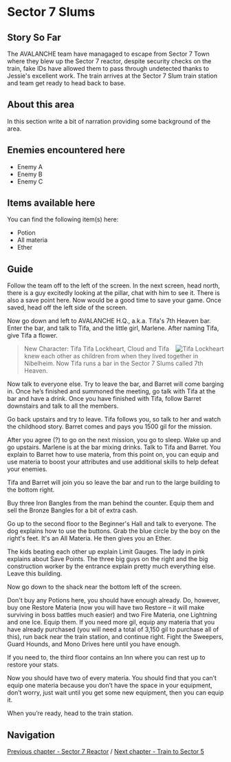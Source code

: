 #  Sector 7 Slums


## Story So Far

The AVALANCHE team have managaged to escape from Sector 7 Town where they blew up the Sector 7 reactor, despite security checks on the train, fake IDs have allowed them to pass through undetected thanks to Jessie's excellent work. The train arrives at the Sector 7 Slum train station and team get ready to head back to base.

## About this area

In this section write a bit of narration providing some background of the area.

## Enemies encountered here

- Enemy A
- Enemy B
- Enemy C

## Items available here

You can find the following item(s) here:

- Potion
- All materia
- Ether


## Guide
Follow the team off to the left of the screen. In the next screen, head north, there is a guy excitedly looking at the pillar, chat with him to see it. There is also a save point here. Now would be a good time to save your game. Once saved, head off the left side of the screen.

Now go down and left to AVALANCHE H.Q., a.k.a. Tifa's 7th Heaven bar. Enter the bar, and talk to Tifa, and the little girl, Marlene. After naming Tifa, give Tifa a flower.


> <img src="../Ageneral-assets/tifa-lockheart.jpg" align="right" alt="Tifa Lockheart">
> New Character: Tifa
> Tifa Lockheart, Cloud and Tifa knew each other as children from when they lived together in Nibelheim. Now Tifa runs a bar in the Sector 7 Slums called 7th Heaven.
>

 
Now talk to everyone else. Try to leave the bar, and Barret will come barging in. Once he’s finished and summoned the meeting, go talk with Tifa at the bar and have a drink. Once you have finished with Tifa, follow Barret downstairs and talk to all the members. 

Go back upstairs and try to leave. Tifa follows you, so talk to her and watch the childhood story. Barret comes and pays you 1500 gil for the mission. 



After you agree (?) to go on the next mission, you go to sleep. Wake up and go upstairs. Marlene is at the bar mixing drinks. Talk to Tifa and Barret. You explain to Barret how to use materia, from this point on, you can equip and use materia to boost your attributes and use additional skills to help defeat your enemies. 

Tifa and Barret will join you so leave the bar and run to the large building to the bottom right. 



Buy three Iron Bangles from the man behind the counter. Equip them and sell the Bronze Bangles for a bit of extra cash. 


Go up to the second floor to the Beginner's Hall and talk to everyone. The dog explains how to use the buttons. Grab the blue circle by the boy on the right's feet. It's an All Materia. He then gives you an Ether. 



The kids beating each other up explain Limit Gauges. The lady in pink explains about Save Points. The three big guys on the right and the big construction worker by the entrance explain pretty much everything else. Leave this building.

Now go down to the shack near the bottom left of the screen. 



Don't buy any Potions here, you should have enough already. Do, however, buy one Restore Materia (now you will have two Restore – it will make surviving in boss battles much easier) and two Fire Materia, one Lightning and one Ice. Equip them. If you need more gil, equip any materia that you have already purchased (you will need a total of 3,150 gil to purchase all of this), run back near the train station, and continue right. Fight the Sweepers, Guard Hounds, and Mono Drives here until you have enough. 

If you need to, the third floor contains an Inn where you can rest up to restore your stats.

Now you should have two of every materia. You should find that you can’t equip one materia because you don’t have the space in your equipment, don’t worry, just wait until you get some new equipment, then you can equip it.

When you’re ready, head to the train station.


## Navigation
[Previous chapter - Sector 7 Reactor](/chapter-02-sector-7-town.md) / [Next chapter - Train to Sector 5](/chapter-04-sector-5-reactor.md)
